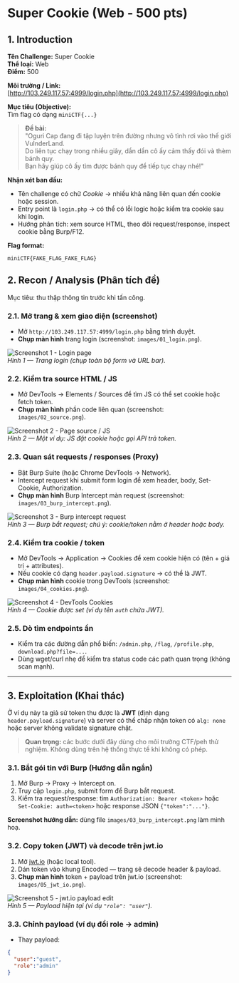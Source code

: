 # Super Cookie (Web - 500 pts)

## 1. Introduction

**Tên Challenge:** Super Cookie  
**Thể loại:** Web  
**Điểm:** 500  

**Môi trường / Link:**  
[http://103.249.117.57:4999/login.php](http://103.249.117.57:4999/login.php)

**Mục tiêu (Objective):**  
Tìm flag có dạng `miniCTF{...}`

> **Đề bài:**  
> "Oguri Cap đang đi tập luyện trên đường nhưng vô tình rơi vào thế giới VulnderLand.  
> Do liên tục chạy trong nhiều giây, dần dần cô ấy cảm thấy đói và thèm bánh quy.  
> Bạn hãy giúp cô ấy tìm được bánh quy để tiếp tục chạy nhé!"

**Nhận xét ban đầu:**  
- Tên challenge có chữ *Cookie* → nhiều khả năng liên quan đến cookie hoặc session.  
- Entry point là `login.php` → có thể có lỗi logic hoặc kiểm tra cookie sau khi login.  
- Hướng phân tích: xem source HTML, theo dõi request/response, inspect cookie bằng Burp/F12.  

**Flag format:**  
```
miniCTF{FAKE_FLAG_FAKE_FLAG}
```

## 2. Recon / Analysis (Phân tích đề)

Mục tiêu: thu thập thông tin trước khi tấn công.

### 2.1. Mở trang & xem giao diện (screenshot)
- Mở `http://103.249.117.57:4999/login.php` bằng trình duyệt.
- **Chụp màn hình** trang login (screenshot: `images/01_login.png`).

![Screenshot 1 - Login page](images/01_login.png)  
*Hình 1 — Trang login (chụp toàn bộ form và URL bar).*

### 2.2. Kiểm tra source HTML / JS
- Mở DevTools → Elements / Sources để tìm JS có thể set cookie hoặc fetch token.
- **Chụp màn hình** phần code liên quan (screenshot: `images/02_source.png`).

![Screenshot 2 - Page source / JS](images/02_source.png)  
*Hình 2 — Một ví dụ: JS đặt cookie hoặc gọi API trả token.*

### 2.3. Quan sát requests / responses (Proxy)
- Bật Burp Suite (hoặc Chrome DevTools → Network).  
- Intercept request khi submit form login để xem header, body, Set-Cookie, Authorization.
- **Chụp màn hình** Burp Intercept màn request (screenshot: `images/03_burp_intercept.png`).

![Screenshot 3 - Burp intercept request](images/03_burp_intercept.png)  
*Hình 3 — Burp bắt request; chú ý: cookie/token nằm ở header hoặc body.*

### 2.4. Kiểm tra cookie / token
- Mở DevTools → Application → Cookies để xem cookie hiện có (tên + giá trị + attributes).
- Nếu cookie có dạng `header.payload.signature` → có thể là JWT.
- **Chụp màn hình** cookie trong DevTools (screenshot: `images/04_cookies.png`).

![Screenshot 4 - DevTools Cookies](images/04_cookies.png)  
*Hình 4 — Cookie được set (ví dụ tên `auth` chứa JWT).*

### 2.5. Dò tìm endpoints ẩn
- Kiểm tra các đường dẫn phổ biến: `/admin.php`, `/flag`, `/profile.php`, `download.php?file=...`.
- Dùng wget/curl nhẹ để kiểm tra status code các path quan trọng (không scan mạnh).

---

## 3. Exploitation (Khai thác)

Ở ví dụ này ta giả sử token thu được là **JWT** (định dạng `header.payload.signature`) và server có thể chấp nhận token có `alg: none` hoặc server không validate signature chặt.

> **Quan trọng:** các bước dưới đây dùng cho môi trường CTF/peh thử nghiệm. Không dùng trên hệ thống thực tế khi không có phép.

### 3.1. Bắt gói tin với Burp (Hướng dẫn ngắn)
1. Mở Burp → Proxy → Intercept on.  
2. Truy cập `login.php`, submit form để Burp bắt request.  
3. Kiểm tra request/response: tìm `Authorization: Bearer <token>` hoặc `Set-Cookie: auth=<token>` hoặc response JSON `{"token":"..."}`.

**Screenshot hướng dẫn:** dùng file `images/03_burp_intercept.png` làm minh hoạ.

### 3.2. Copy token (JWT) và decode trên jwt.io
1. Mở [jwt.io](https://jwt.io/) (hoặc local tool).  
2. Dán token vào khung Encoded — trang sẽ decode header & payload.  
3. **Chụp màn hình** token + payload trên jwt.io (screenshot: `images/05_jwt_io.png`).

![Screenshot 5 - jwt.io payload edit](images/05_jwt_io.png)  
*Hình 5 — Payload hiện tại (ví dụ `"role": "user"`).*

### 3.3. Chỉnh payload (ví dụ đổi role → admin)
- Thay payload:
```json
{
  "user":"guest",
  "role":"admin"
}

